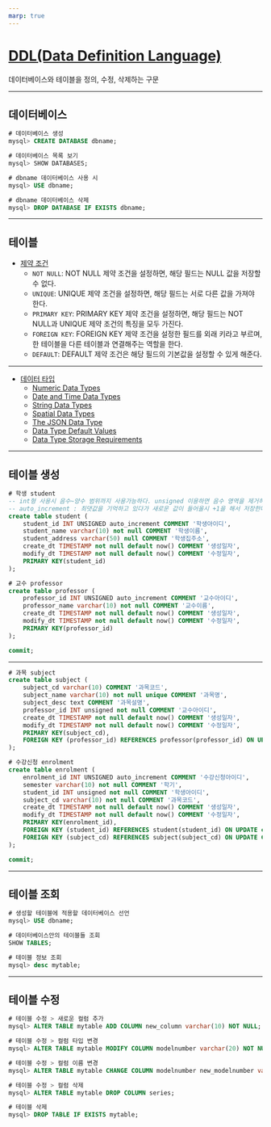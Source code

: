 ```yaml
---
marp: true
---
```

# [DDL(Data Definition Language)](https://www.fu3n-coding.org/mysql_basic3.html#gsc.tab=0)
데이터베이스와 테이블을 정의, 수정, 삭제하는 구문

---
## 데이터베이스
```sql
# 데이터베이스 생성
mysql> CREATE DATABASE dbname;
```
```sql
# 데이터베이스 목록 보기
mysql> SHOW DATABASES;
```
```sql
# dbname 데이터베이스 사용 시
mysql> USE dbname;
```
```sql
# dbname 데이터베이스 삭제
mysql> DROP DATABASE IF EXISTS dbname;
```

---
## 테이블
- [제약 조건](https://dev-coco.tistory.com/55)
    - `NOT NULL`: NOT NULL 제약 조건을 설정하면, 해당 필드는 NULL 값을 저장할 수 없다.
    - `UNIQUE`: UNIQUE 제약 조건을 설정하면, 해당 필드는 서로 다른 값을 가져야 한다.
    - `PRIMARY KEY`: PRIMARY KEY 제약 조건을 설정하면, 해당 필드는 NOT NULL과 UNIQUE 제약 조건의 특징을 모두 가진다.
    - `FOREIGN KEY`: FOREIGN KEY 제약 조건을 설정한 필드를 외래 키라고 부르며, 한 테이블을 다른 테이블과 연결해주는 역할을 한다.
    - `DEFAULT`: DEFAULT 제약 조건은 해당 필드의 기본값을 설정할 수 있게 해준다.

---
- [데이터 타입](https://dev.mysql.com/doc/refman/8.0/en/data-types.html)
    - [Numeric Data Types](https://dev.mysql.com/doc/refman/8.0/en/numeric-types.html)
    - [Date and Time Data Types](https://dev.mysql.com/doc/refman/8.0/en/date-and-time-types.html)
    - [String Data Types](https://dev.mysql.com/doc/refman/8.0/en/string-types.html)
    - [Spatial Data Types](https://dev.mysql.com/doc/refman/8.0/en/spatial-types.html)
    - [The JSON Data Type](https://dev.mysql.com/doc/refman/8.0/en/json.html)
    - [Data Type Default Values](https://dev.mysql.com/doc/refman/8.0/en/data-type-defaults.html)
    - [Data Type Storage Requirements](https://dev.mysql.com/doc/refman/8.0/en/storage-requirements.html)

---
## 테이블 생성
```sql
# 학생 student
-- int형 사용시 음수~양수 범위까지 사용가능하다. unsigned 이용하면 음수 영역을 제거하고 양수 영역을 추가로 확보한다.
-- auto_increment : 최댓값을 기억하고 있다가 새로운 값이 들어올시 +1을 해서 저장한다.
create table student (
	student_id INT UNSIGNED auto_increment COMMENT '학생아이디',
	student_name varchar(10) not null COMMENT '학생이름',
	student_address varchar(50) null COMMENT '학생집주소',
	create_dt TIMESTAMP not null default now() COMMENT '생성일자',
	modify_dt TIMESTAMP not null default now() COMMENT '수정일자',
	PRIMARY KEY(student_id)
);

# 교수 professor
create table professor (
	professor_id INT UNSIGNED auto_increment COMMENT '교수아이디',
	professor_name varchar(10) not null COMMENT '교수이름',
	create_dt TIMESTAMP not null default now() COMMENT '생성일자',
	modify_dt TIMESTAMP not null default now() COMMENT '수정일자',
	PRIMARY KEY(professor_id)
);

commit;
```

---
```sql
# 과목 subject
create table subject (
	subject_cd varchar(10) COMMENT '과목코드',
	subject_name varchar(10) not null unique COMMENT '과목명',
	subject_desc text COMMENT '과목설명',
	professor_id INT unsigned not null COMMENT '교수아이디',
	create_dt TIMESTAMP not null default now() COMMENT '생성일자',
	modify_dt TIMESTAMP not null default now() COMMENT '수정일자',
	PRIMARY KEY(subject_cd),
	FOREIGN KEY (professor_id) REFERENCES professor(professor_id) ON UPDATE CASCADE
);

# 수강신청 enrolment
create table enrolment (
	enrolment_id INT UNSIGNED auto_increment COMMENT '수강신청아이디',
	semester varchar(10) not null COMMENT '학기',
	student_id INT unsigned not null COMMENT '학생아이디',
	subject_cd varchar(10) not null COMMENT '과목코드',
	create_dt TIMESTAMP not null default now() COMMENT '생성일자',
	modify_dt TIMESTAMP not null default now() COMMENT '수정일자',
	PRIMARY KEY(enrolment_id),
	FOREIGN KEY (student_id) REFERENCES student(student_id) ON UPDATE cascade,
	FOREIGN KEY (subject_cd) REFERENCES subject(subject_cd) ON UPDATE CASCADE
);

commit;
```

---
## 테이블 조회

```sql
# 생성할 테이블에 적용할 데이터베이스 선언
mysql> USE dbname;
```
```sql
# 데이터베이스안의 테이블들 조회 
SHOW TABLES;
```
```sql
# 테이블 정보 조회
mysql> desc mytable;
```

---
## 테이블 수정

```sql
# 테이블 수정 > 새로운 컬럼 추가
mysql> ALTER TABLE mytable ADD COLUMN new_column varchar(10) NOT NULL;
```
```sql
# 테이블 수정 > 컬럼 타입 변경
mysql> ALTER TABLE mytable MODIFY COLUMN modelnumber varchar(20) NOT NULL;
```
```sql
# 테이블 수정 > 컬럼 이름 변경
mysql> ALTER TABLE mytable CHANGE COLUMN modelnumber new_modelnumber varchar(10) NOT NULL;
```
```sql
# 테이블 수정 > 컬럼 삭제
mysql> ALTER TABLE mytable DROP COLUMN series;
```
```sql
# 테이블 삭제
mysql> DROP TABLE IF EXISTS mytable;
```



